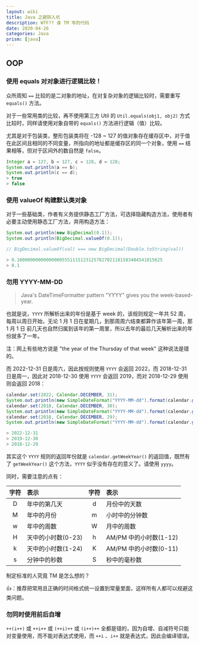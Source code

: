 ```yaml
---
layout: wiki
title: Java 之避阱入坑
description: WTF?? 谁 TM 写的代码
date: 2020-04-26
categories: Java
prism: [java]
---
```


## OOP

### 使用 equals 对对象进行逻辑比较！

众所周知 `==` 比较的是二对象的地址，在对复杂对象的逻辑比较时，需要重写 `equals()` 方法。

对于一些常用类的比较，再不使用第三方 Util 的 `Util.equals(obj1, obj2)` 方式比较时，同样请使用对象自带的 `equals()` 方法进行逻辑（值）比较。

尤其是对于包装类，整形包装类将在 -128 ~ 127 的值对象存在缓存区中，对于值在此区间且相同的不同变量，所指向的地址都是缓存区的同一个对象，使用 `==` 结果相等，但对于区间外的数自然是 `false`。

```java
Integer a = 127, b = 127, c = 128, d = 128;
System.out.println(a == b);
System.out.println(c == d);
> true
> false
```

### 使用 valueOf 构建默认类对象

对于一些基础类，作者有义务提供静态工厂方法，可选择隐藏构造方法，使用者有必要主动使用静态工厂方法，弃用构造方法：

```java
System.out.println(new BigDecimal(0.1));
System.out.println(BigDecimal.valueOf(0.1));

// BigDecimal.valueOf(val) === new BigDecimal(Double.toString(val))

> 0.1000000000000000055511151231257827021181583404541015625
> 0.1
```

### 勿用 YYYY-MM-DD

> Java's DateTimeFormatter pattern "YYYY" gives you the week-based-year.

也就是说，`YYYY` 所解析出来的年份是基于 week 的，该规则规定一年共 52 周，每周以周日开始，无论 1 月 1 日在星期几，到那周周六结束都算作该年第一周，那 1 月 1 日 前几天也自然归属到该年的第一周里，所以去年的最后几天解析出来的年份就多了一年。

注：网上有些地方说是 "the year of the Thursday of that week" 这种说法是错的。

而 2022-12-31 日是周六，因此按规则使用 `YYYY` 会返回 2022，而 2018-12-31 日是周一，因此对 2018-12-30 使用 `YYYY` 会返回 2019，而对 2018-12-29 使用则会返回 2018：

```java
calendar.set(2022, Calendar.DECEMBER, 31);
System.out.println(new SimpleDateFormat("YYYY-MM-dd").format(calendar.getTime()));
calendar.set(2018, Calendar.DECEMBER, 30);
System.out.println(new SimpleDateFormat("YYYY-MM-dd").format(calendar.getTime()));
calendar.set(2018, Calendar.DECEMBER, 29);
System.out.println(new SimpleDateFormat("YYYY-MM-dd").format(calendar.getTime()));

> 2022-12-31
> 2019-12-30
> 2018-12-29
```

其实这个 `YYYY` 规则的返回年份就是 `calendar.getWeekYear()` 的返回值，既然有了 `getWeekYear()` 这个方法，`YYYY` 似乎没有存在的意义了。请使用 `yyyy`。

同时，需要注意的点有：

字符 | 表示 | 字符 | 表示
:-: | :- | :-: | :-
D | 年中的第几天 | d | 月份中的天数
M | 年中的月份 | m | 小时中的分钟数
w | 年中的周数 | W | 月中的周数
H | 天中的小时数(0-23) | h | AM/PM 中的小时数(1-12)
k | 天中的小时数(1-24) | K | AM/PM 中的小时数(0-11)
s | 分钟中的秒数 | S | 秒中的毫秒数

制定标准的人究竟 TM 是怎么想的？

👍：推荐把常用且正确的时间格式统一设置到常量里面，这样所有人都可以规避这类问题。

### 勿同时使用前后自增

`++(i++)` 或 `++i++` 或 `(++i)++` 或 `(i++)++` 全都是错的，因为自增、自减符号只能对变量使用，而不能对表达式使用，而 `++i` 、`i++` 就是表达式，因此会编译错误。

